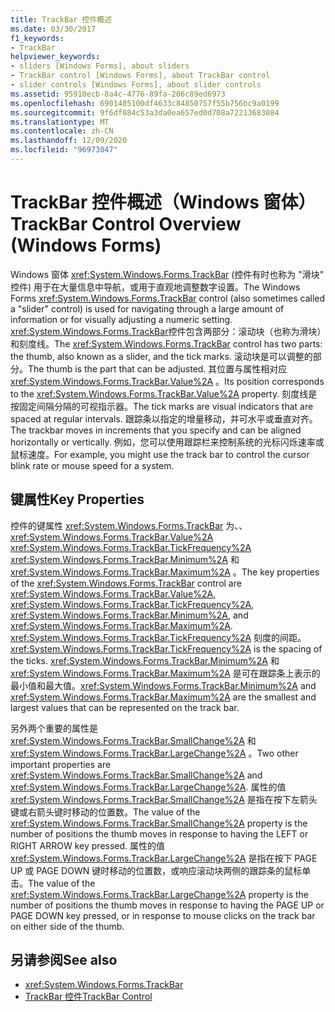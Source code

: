 ```yaml
---
title: TrackBar 控件概述
ms.date: 03/30/2017
f1_keywords:
- TrackBar
helpviewer_keywords:
- sliders [Windows Forms], about sliders
- TrackBar control [Windows Forms], about TrackBar control
- slider controls [Windows Forms], about slider controls
ms.assetid: 95910ecb-8a4c-4776-89fa-206c89ed6973
ms.openlocfilehash: 6901405100df4633c84850757f55b756bc9a0199
ms.sourcegitcommit: 9f6df084c53a3da0ea657ed0d708a72213683084
ms.translationtype: MT
ms.contentlocale: zh-CN
ms.lasthandoff: 12/09/2020
ms.locfileid: "96973047"
---
```

# <a name="trackbar-control-overview-windows-forms"></a><span data-ttu-id="32872-102">TrackBar 控件概述（Windows 窗体）</span><span class="sxs-lookup"><span data-stu-id="32872-102">TrackBar Control Overview (Windows Forms)</span></span>
<span data-ttu-id="32872-103">Windows 窗体 <xref:System.Windows.Forms.TrackBar> (控件有时也称为 "滑块" 控件) 用于在大量信息中导航，或用于直观地调整数字设置。</span><span class="sxs-lookup"><span data-stu-id="32872-103">The Windows Forms <xref:System.Windows.Forms.TrackBar> control (also sometimes called a "slider" control) is used for navigating through a large amount of information or for visually adjusting a numeric setting.</span></span> <span data-ttu-id="32872-104"><xref:System.Windows.Forms.TrackBar>控件包含两部分：滚动块（也称为滑块）和刻度线。</span><span class="sxs-lookup"><span data-stu-id="32872-104">The <xref:System.Windows.Forms.TrackBar> control has two parts: the thumb, also known as a slider, and the tick marks.</span></span> <span data-ttu-id="32872-105">滚动块是可以调整的部分。</span><span class="sxs-lookup"><span data-stu-id="32872-105">The thumb is the part that can be adjusted.</span></span> <span data-ttu-id="32872-106">其位置与属性相对应 <xref:System.Windows.Forms.TrackBar.Value%2A> 。</span><span class="sxs-lookup"><span data-stu-id="32872-106">Its position corresponds to the <xref:System.Windows.Forms.TrackBar.Value%2A> property.</span></span> <span data-ttu-id="32872-107">刻度线是按固定间隔分隔的可视指示器。</span><span class="sxs-lookup"><span data-stu-id="32872-107">The tick marks are visual indicators that are spaced at regular intervals.</span></span> <span data-ttu-id="32872-108">跟踪条以指定的增量移动，并可水平或垂直对齐。</span><span class="sxs-lookup"><span data-stu-id="32872-108">The trackbar moves in increments that you specify and can be aligned horizontally or vertically.</span></span> <span data-ttu-id="32872-109">例如，您可以使用跟踪栏来控制系统的光标闪烁速率或鼠标速度。</span><span class="sxs-lookup"><span data-stu-id="32872-109">For example, you might use the track bar to control the cursor blink rate or mouse speed for a system.</span></span>  
  
## <a name="key-properties"></a><span data-ttu-id="32872-110">键属性</span><span class="sxs-lookup"><span data-stu-id="32872-110">Key Properties</span></span>  
 <span data-ttu-id="32872-111">控件的键属性 <xref:System.Windows.Forms.TrackBar> 为、、 <xref:System.Windows.Forms.TrackBar.Value%2A> <xref:System.Windows.Forms.TrackBar.TickFrequency%2A> <xref:System.Windows.Forms.TrackBar.Minimum%2A> 和 <xref:System.Windows.Forms.TrackBar.Maximum%2A> 。</span><span class="sxs-lookup"><span data-stu-id="32872-111">The key properties of the <xref:System.Windows.Forms.TrackBar> control are <xref:System.Windows.Forms.TrackBar.Value%2A>, <xref:System.Windows.Forms.TrackBar.TickFrequency%2A>, <xref:System.Windows.Forms.TrackBar.Minimum%2A>, and <xref:System.Windows.Forms.TrackBar.Maximum%2A>.</span></span> <span data-ttu-id="32872-112"><xref:System.Windows.Forms.TrackBar.TickFrequency%2A> 刻度的间距。</span><span class="sxs-lookup"><span data-stu-id="32872-112"><xref:System.Windows.Forms.TrackBar.TickFrequency%2A> is the spacing of the ticks.</span></span> <span data-ttu-id="32872-113"><xref:System.Windows.Forms.TrackBar.Minimum%2A> 和 <xref:System.Windows.Forms.TrackBar.Maximum%2A> 是可在跟踪条上表示的最小值和最大值。</span><span class="sxs-lookup"><span data-stu-id="32872-113"><xref:System.Windows.Forms.TrackBar.Minimum%2A> and <xref:System.Windows.Forms.TrackBar.Maximum%2A> are the smallest and largest values that can be represented on the track bar.</span></span>  
  
 <span data-ttu-id="32872-114">另外两个重要的属性是 <xref:System.Windows.Forms.TrackBar.SmallChange%2A> 和 <xref:System.Windows.Forms.TrackBar.LargeChange%2A> 。</span><span class="sxs-lookup"><span data-stu-id="32872-114">Two other important properties are <xref:System.Windows.Forms.TrackBar.SmallChange%2A> and <xref:System.Windows.Forms.TrackBar.LargeChange%2A>.</span></span> <span data-ttu-id="32872-115">属性的值 <xref:System.Windows.Forms.TrackBar.SmallChange%2A> 是指在按下左箭头键或右箭头键时移动的位置数。</span><span class="sxs-lookup"><span data-stu-id="32872-115">The value of the <xref:System.Windows.Forms.TrackBar.SmallChange%2A> property is the number of positions the thumb moves in response to having the LEFT or RIGHT ARROW key pressed.</span></span> <span data-ttu-id="32872-116">属性的值 <xref:System.Windows.Forms.TrackBar.LargeChange%2A> 是指在按下 PAGE UP 或 PAGE DOWN 键时移动的位置数，或响应滚动块两侧的跟踪条的鼠标单击。</span><span class="sxs-lookup"><span data-stu-id="32872-116">The value of the <xref:System.Windows.Forms.TrackBar.LargeChange%2A> property is the number of positions the thumb moves in response to having the PAGE UP or PAGE DOWN key pressed, or in response to mouse clicks on the track bar on either side of the thumb.</span></span>  
  
## <a name="see-also"></a><span data-ttu-id="32872-117">另请参阅</span><span class="sxs-lookup"><span data-stu-id="32872-117">See also</span></span>

- <xref:System.Windows.Forms.TrackBar>
- [<span data-ttu-id="32872-118">TrackBar 控件</span><span class="sxs-lookup"><span data-stu-id="32872-118">TrackBar Control</span></span>](trackbar-control-windows-forms.md)
